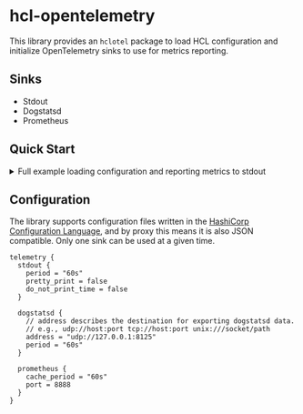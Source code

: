 # hcl-opentelemetry
This library provides an `hclotel` package to load HCL configuration and initialize OpenTelemetry sinks to use for metrics reporting.

## Sinks
* Stdout
* Dogstatsd
* Prometheus

## Quick Start
<details>
<summary>Full example loading configuration and reporting metrics to stdout</summary>
<p>

```go
package main

import (
	"context"

	"github.com/hashicorp/hcl"
	"github.com/hashicorp/hcl-opentelemetry"
	"github.com/mitchellh/mapstructure"
	"go.opentelemetry.io/otel/api/kv"
	"go.opentelemetry.io/otel/api/metric"
)

var data = `
telemetry {
	stdout {}
}
`

type Config struct {
	Telemetry *hclotel.TelemetryConfig `mapstructure:"telemetry"`
}

func main() {
	var raw map[string]interface{}
	err := hcl.Decode(&raw, data)
	if err != nil {
		panic(err)
	}

	var config Config
	d, err := mapstructure.NewDecoder(&mapstructure.DecoderConfig{
		DecodeHook: mapstructure.ComposeDecodeHookFunc(
			hclotel.HookWeakDecodeFromSlice,
			mapstructure.StringToTimeDurationHookFunc(),
		),
		Result:      &config,
		ErrorUnused: true,
	})
	if err := d.Decode(raw); err != nil {
		panic(err)
	}
	config.Telemetry.Finalize()

	tel, err := hclotel.Init(config.Telemetry)
	if err != nil {
		panic(err)
	}
	defer tel.Stop()

	key := kv.Key("key")
	meter := hclotel.GlobalMeter()

	// Example counter
	counter := metric.Must(meter).NewInt64Counter("foo.bar")
	labels := []kv.KeyValue{key.String("value")}

	ctx := context.Background()
	counter.Add(ctx, 1, labels...)
}
```
</p>
</details>

## Configuration
The library supports configuration files written in the [HashiCorp Configuration Language](https://github.com/hashicorp/hcl), and by proxy this means it is also JSON compatible. Only one sink can be used at a given time.

```hcl
telemetry {
  stdout {
    period = "60s"
    pretty_print = false
    do_not_print_time = false
  }

  dogstatsd {
    // address describes the destination for exporting dogstatsd data.
    // e.g., udp://host:port tcp://host:port unix:///socket/path
    address = "udp://127.0.0.1:8125"
    period = "60s"
  }

  prometheus {
    cache_period = "60s"
    port = 8888
  }
}
```
